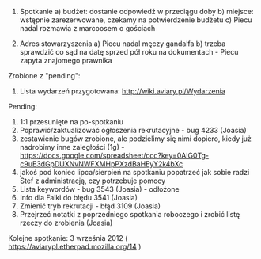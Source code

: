 1. Spotkanie
a) budżet: dostanie odpowiedź w przeciągu doby
b) miejsce: wstępnie zarezerwowane, czekamy na potwierdzenie budżetu
c) Piecu nadal rozmawia z marcoosem o gościach


2. Adres stowarzyszenia
a) Piecu nadal męczy gandalfa
b) trzeba sprawdzić co sąd na datę sprzed pół roku na dokumentach - Piecu zapyta znajomego prawnika


Zrobione z "pending":
1. Lista wydarzeń przygotowana: http://wiki.aviary.pl/Wydarzenia

Pending:
1. 1:1 przesunięte na po-spotkaniu
2. Poprawić/zaktualizować ogłoszenia rekrutacyjne - bug 4233 (Joasia)
3. zestawienie bugów zrobione, ale podzielimy się nimi dopiero, kiedy już nadrobimy inne zaległości (1g) - https://docs.google.com/spreadsheet/ccc?key=0AlG0Tg-c9uE3dGpDUXNvNWFXMHpPXzdBaHEyY2k4bXc
4. jakoś pod koniec lipca/sierpień na spotkaniu popatrzeć jak sobie radzi Stef z administracją, czy potrzebuje pomocy
5. Lista keywordów - bug 3543 (Joasia) - odłożone
6. Info dla Falki do błędu 3541 (Joasia)
7. Zmienić tryb rekrutacji - błąd 3109 (Joasia)
8. Przejrzeć notatki z poprzedniego spotkania roboczego i zrobić listę rzeczy do zrobienia (Joasia)

Kolejne spotkanie: 3 września 2012 ( https://aviarypl.etherpad.mozilla.org/14 )

